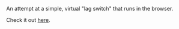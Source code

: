 An attempt at a simple, virtual "lag switch" that runs in the browser.

Check it out [here](http://ghbrown.github.io/lagswitch).
